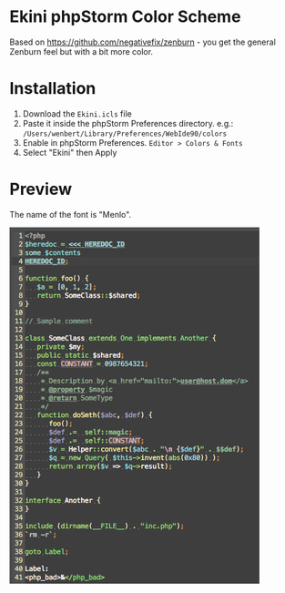 # Ekini phpStorm Color Scheme
Based on https://github.com/negativefix/zenburn - you get the general Zenburn feel but with a bit more color. 

# Installation
1. Download the `Ekini.icls` file
2. Paste it inside the phpStorm Preferences directory. e.g.: `/Users/wenbert/Library/Preferences/WebIde90/colors`
3. Enable in phpStorm Preferences. `Editor > Colors & Fonts` 
4. Select "Ekini" then Apply

# Preview
The name of the font is "Menlo".

![Ekini Screenshot](https://raw.githubusercontent.com/wenbert/ekini-phpstorm/master/screenshot_01.png)
